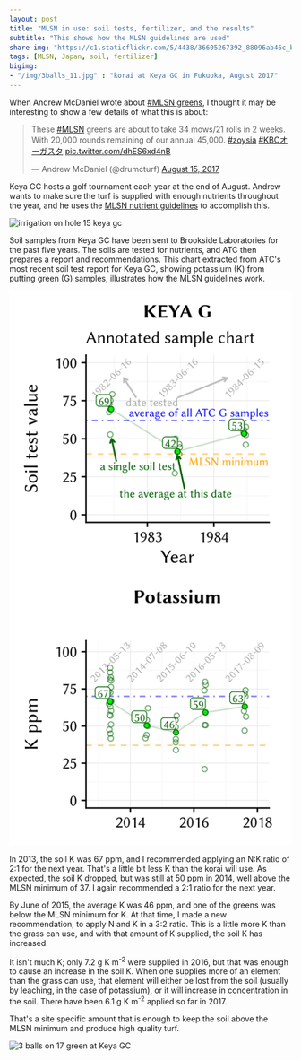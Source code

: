 ```yaml
---
layout: post
title: "MLSN in use: soil tests, fertilizer, and the results"
subtitle: "This shows how the MLSN guidelines are used"
share-img: "https://c1.staticflickr.com/5/4438/36605267392_88096ab46c_b_d.jpg"
tags: [MLSN, Japan, soil, fertilizer]
bigimg:
- "/img/3balls_11.jpg" : "korai at Keya GC in Fukuoka, August 2017"
---
```


When Andrew McDaniel wrote about [#MLSN greens](https://twitter.com/drumcturf/status/897392993186873344), I thought it may be interesting to show a few details of what this is about:

<blockquote class="twitter-tweet" data-lang="en"><p lang="en" dir="ltr">These <a href="https://twitter.com/hashtag/MLSN?src=hash">#MLSN</a> greens are about to take 34 mows/21 rolls in 2 weeks. With 20,000 rounds remaining of our annual 45,000. <a href="https://twitter.com/hashtag/zoysia?src=hash">#zoysia</a> <a href="https://twitter.com/hashtag/KBC%E3%82%AA%E3%83%BC%E3%82%AC%E3%82%B9%E3%82%BF?src=hash">#KBCオーガスタ</a> <a href="https://t.co/dhES6xd4nB">pic.twitter.com/dhES6xd4nB</a></p>&mdash; Andrew McDaniel (@drumcturf) <a href="https://twitter.com/drumcturf/status/897392993186873344">August 15, 2017</a></blockquote>
<script async src="//platform.twitter.com/widgets.js" charset="utf-8"></script>

Keya GC hosts a golf tournament each year at the end of August. Andrew wants to make sure the turf is supplied with enough nutrients throughout the year, and he uses the [MLSN nutrient guidelines](https://www.paceturf.org/journal/minimum_level_for_sustainable_nutrition) to accomplish this.

![irrigation on hole 15 keya gc](https://c1.staticflickr.com/5/4438/36605267392_88096ab46c_b_d.jpg)

Soil samples from Keya GC have been sent to Brookside Laboratories for the past five years. The soils are tested for nutrients, and ATC then prepares a report and recommendations. This chart extracted from ATC's most recent soil test report for Keya GC, showing potassium (K) from putting green (G) samples, illustrates how the MLSN guidelines work.

![ATC soil test report legend and K chart](/img/k_soil_chart_vert.png)

In 2013, the soil K was 67 ppm, and I recommended applying an N:K ratio of 2:1 for the next year. That's a little bit less K than the korai will use. As expected, the soil K dropped, but was still at 50 ppm in 2014, well above the MLSN minimum of 37. I again recommended a 2:1 ratio for the next year.

By June of 2015, the average K was 46 ppm, and one of the greens was below the MLSN minimum for K. At that time, I made a new recommendation, to apply N and K in a 3:2 ratio. This is a little more K than the grass can use, and with that amount of K supplied, the soil K has increased. 

It isn't much K; only 7.2 g K m<sup>-2</sup> were supplied in 2016, but that was enough to cause an increase in the soil K. When one supplies more of an element than the grass can use, that element will either be lost from the soil (usually by leaching, in the case of potassium), or it will increase in concentration in the soil. There have been 6.1 g K m<sup>-2</sup> applied so far in 2017. 

That's a site specific amount that is enough to keep the soil above the MLSN minimum and produce high quality turf.

![3 balls on 17 green at Keya GC](https://c1.staticflickr.com/5/4417/35967022173_77885b3d0b_b_d.jpg)

